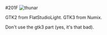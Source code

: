 #201F
![thunar](https://raw.github.com/tatou-tatou/201F/master/201F.png)

GTK2 from FlatStudioLight. GTK3 from Numix.

Don't use the gtk3 part (yes, it's that bad).

